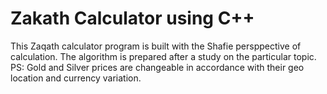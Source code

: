 # Zakath Calculator using C++

This Zaqath calculator program is built with the Shafie persppective of calculation. The algorithm is prepared after a study on the particular topic.
PS: Gold and Silver prices are changeable in accordance with their geo location and currency variation.

